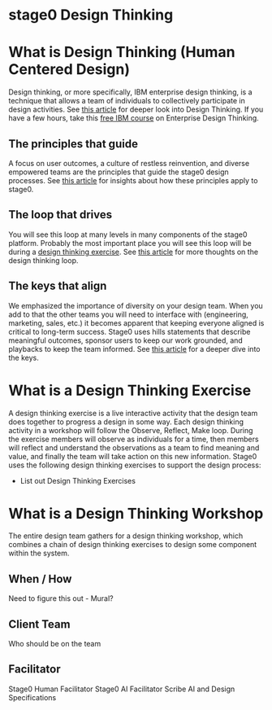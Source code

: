 # stage0 Design Thinking

# What is Design Thinking (Human Centered Design)
 Design thinking, or more specifically, IBM enterprise design thinking, is a technique that allows a team of individuals to collectively participate in design activities. See [this article](https://www.surroundsightconsulting.com/blog/design-thinking) for deeper look into Design Thinking. If you have a few hours, take this [free IBM course](https://www.ibm.com/design/thinking/page/courses/Practitioner) on Enterprise Design Thinking.

 ## The principles that guide
 A focus on user outcomes, a culture of restless reinvention, and diverse empowered teams are the principles that guide the stage0 design processes. See [this article](https://www.surroundsightconsulting.com/blog/the-principles-that-guide) for insights about how these principles apply to stage0.

  ## The loop that drives
 You will see this loop at many levels in many components of the stage0 platform. Probably the most important place you will see this loop will be during a [design thinking exercise](#what-is-a-design-thinking-exercise). See [this article](https://www.surroundsightconsulting.com/blog/the-loop-that-drives) for more thoughts on the design thinking loop.

 ## The keys that align
 We emphasized the importance of diversity on your design team. When you add to that the other teams you will need to interface with (engineering, marketing, sales, etc.) it becomes apparent that keeping everyone aligned is critical to long-term success. Stage0 uses hills statements that describe meaningful outcomes, sponsor users to keep our work grounded, and playbacks to keep the team informed. See [this article](https://www.surroundsightconsulting.com/blog/the-keys-that-align) for a deeper dive into the keys. 

# What is a Design Thinking Exercise
A design thinking exercise is a live interactive activity that the design team does together to progress a design in some way. Each design thinking activity in a workshop will follow the Observe, Reflect, Make loop. During the exercise members will observe as individuals for a time, then members will reflect and understand the observations as a team to find meaning and value, and finally the team will take action on this new information. Stage0 uses the following design thinking exercises to support the design process:
- List out Design Thinking Exercises

# What is a Design Thinking Workshop
The entire design team gathers for a design thinking workshop, which combines a chain of design thinking exercises to design some component within the system. 

## When / How
Need to figure this out - Mural?

## Client Team
Who should be on the team

## Facilitator
Stage0 Human Facilitator
Stage0 AI Facilitator
Scribe AI and Design Specifications
